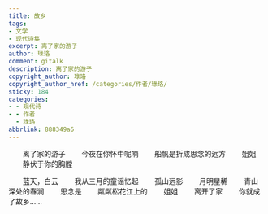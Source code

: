 ```yaml
---
title: 故乡
tags:
- 文学
- 现代诗集
excerpt: 离了家的游子
author: 琭珞
comment: gitalk
description: 离了家的游子
copyright_author: 琭珞
copyright_author_href: /categories/作者/琭珞/
sticky: 184
categories:
- - 现代诗
- - 作者
  - 琭珞
abbrlink: 888349a6
---
```


&emsp;&emsp;离了家的游子
&emsp;&emsp;今夜在你怀中呢喃
&emsp;&emsp;船帆是折成思念的远方
&emsp;&emsp;姐姐
&emsp;&emsp;静伏于你的胸膛

&emsp;&emsp;蓝天，白云
&emsp;&emsp;我从三月的童谣忆起
&emsp;&emsp;孤山远影
&emsp;&emsp;月明星稀
&emsp;&emsp;青山深处的春涧
&emsp;&emsp;思念是
&emsp;&emsp;粼粼松花江上的
&emsp;&emsp;姐姐
&emsp;&emsp;离开了家
&emsp;&emsp;你就成了故乡……
